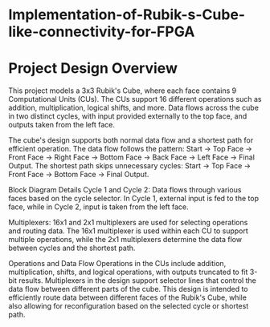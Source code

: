 # Implementation-of-Rubik-s-Cube-like-connectivity-for-FPGA

# Project Design Overview
This project models a 3x3 Rubik's Cube, where each face contains 9 Computational Units (CUs). The CUs support 16 different operations such as addition, multiplication, logical shifts, and more. Data flows across the cube in two distinct cycles, with input provided externally to the top face, and outputs taken from the left face.

The cube's design supports both normal data flow and a shortest path for efficient operation. The data flow follows the pattern:
Start → Top Face → Front Face → Right Face → Bottom Face → Back Face → Left Face → Final Output. The shortest path skips unnecessary cycles:
Start → Top Face → Front Face → Bottom Face → Final Output.

Block Diagram Details
Cycle 1 and Cycle 2: Data flows through various faces based on the cycle selector. In Cycle 1, external input is fed to the top face, while in Cycle 2, input is taken from the left face.

Multiplexers: 16x1 and 2x1 multiplexers are used for selecting operations and routing data. The 16x1 multiplexer is used within each CU to support multiple operations, while the 2x1 multiplexers determine the data flow between cycles and the shortest path.

Operations and Data Flow
Operations in the CUs include addition, multiplication, shifts, and logical operations, with outputs truncated to fit 3-bit results.
Multiplexers in the design support selector lines that control the data flow between different parts of the cube.
This design is intended to efficiently route data between different faces of the Rubik's Cube, while also allowing for reconfiguration based on the selected cycle or shortest path.
